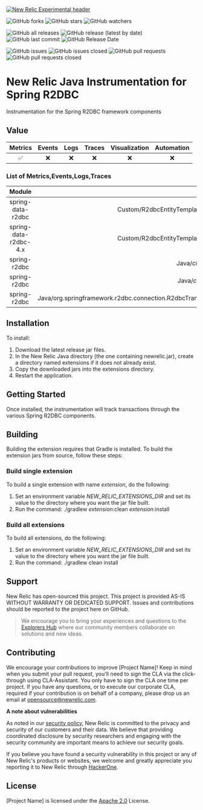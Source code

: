 [![New Relic Experimental header](https://github.com/newrelic/opensource-website/raw/master/src/images/categories/Experimental.png)](https://opensource.newrelic.com/oss-category/#new-relic-experimental)


![GitHub forks](https://img.shields.io/github/forks/newrelic-experimental/newrelic-java-spring-r2dbc?style=social)
![GitHub stars](https://img.shields.io/github/stars/newrelic-experimental/newrelic-java-spring-r2dbc?style=social)
![GitHub watchers](https://img.shields.io/github/watchers/newrelic-experimental/newrelic-java-spring-r2dbc?style=social)

![GitHub all releases](https://img.shields.io/github/downloads/newrelic-experimental/newrelic-java-spring-r2dbc/total)
![GitHub release (latest by date)](https://img.shields.io/github/v/release/newrelic-experimental/newrelic-java-spring-r2dbc)
![GitHub last commit](https://img.shields.io/github/last-commit/newrelic-experimental/newrelic-java-spring-r2dbc)
![GitHub Release Date](https://img.shields.io/github/release-date/newrelic-experimental/newrelic-java-spring-r2dbc)


![GitHub issues](https://img.shields.io/github/issues/newrelic-experimental/newrelic-java-spring-r2dbc)
![GitHub issues closed](https://img.shields.io/github/issues-closed/newrelic-experimental/newrelic-java-spring-r2dbc)
![GitHub pull requests](https://img.shields.io/github/issues-pr/newrelic-experimental/newrelic-java-spring-r2dbc)
![GitHub pull requests closed](https://img.shields.io/github/issues-pr-closed/newrelic-experimental/newrelic-java-spring-r2dbc)


# New Relic Java Instrumentation for Spring R2DBC

Instrumentation for the Spring R2DBC framework components

## Value

|Metrics | Events | Logs | Traces | Visualization | Automation |
|:-:|:-:|:-:|:-:|:-:|:-:|
|:white_check_mark:|:x:|:x:|:x:|:x:|:x:|


### List of Metrics,Events,Logs,Traces
|Module|Name | Type | Description |
|:-:|:-:|:-:|:-:|
|spring-data-r2dbc|Custom/R2dbcEntityTemplate/(Count,Delete,Exists,Insert,Select,Update) | Metric| Traces of org.springframework.data.r2dbc.core.R2dbcEntityTemplate methods|
|spring-data-r2dbc-4.x|Custom/R2dbcEntityTemplate/(Count,Delete,Exists,Insert,Select,Update) | Metric| Traces of org.springframework.data.r2dbc.core.R2dbcEntityTemplate methods|
|spring-r2dbc|Java/*class name*/rowsUpdated| Metric| Traces of implementers of org.springframework.r2dbc.core.UpdatedRowsFetchSpec|
|spring-r2dbc|Java/*class name*/(all,first,one)| Metric| Traces of implementers of org.springframework.r2dbc.core.RowsFetchSpec|
|spring-r2dbc|Java/org.springframework.r2dbc.connection.R2dbcTransactionManager/(doBegin,doCommit,doResume,doRollback,doSuspend)| Metric| Traces of org.springframework.r2dbc.connection.R2dbcTransactionManager|


## Installation

To install:

1. Download the latest release jar files.   
2. In the New Relic Java directory (the one containing newrelic.jar), create a directory named extensions if it does not already exist.
3. Copy the downloaded jars into the extensions directory.
4. Restart the application.

## Getting Started

Once installed, the instrumentation will track transactions through the various Spring R2DBC components.

## Building

Building the extension requires that Gradle is installed.
To build the extension jars from source, follow these steps:
### Build single extension
To build a single extension with name *extension*, do the following:
1. Set an environment variable *NEW_RELIC_EXTENSIONS_DIR* and set its value to the directory where you want the jar file built.
2. Run the command: ./gradlew *extension*:clean *extension*:install
### Build all extensions
To build all extensions, do the following:
1. Set an environment variable *NEW_RELIC_EXTENSIONS_DIR* and set its value to the directory where you want the jar file built.
2. Run the command: ./gradlew clean install

## Support

New Relic has open-sourced this project. This project is provided AS-IS WITHOUT WARRANTY OR DEDICATED SUPPORT. Issues and contributions should be reported to the project here on GitHub.

>We encourage you to bring your experiences and questions to the [Explorers Hub](https://discuss.newrelic.com) where our community members collaborate on solutions and new ideas.

## Contributing

We encourage your contributions to improve [Project Name]! Keep in mind when you submit your pull request, you'll need to sign the CLA via the click-through using CLA-Assistant. You only have to sign the CLA one time per project. If you have any questions, or to execute our corporate CLA, required if your contribution is on behalf of a company, please drop us an email at opensource@newrelic.com.

**A note about vulnerabilities**

As noted in our [security policy](../../security/policy), New Relic is committed to the privacy and security of our customers and their data. We believe that providing coordinated disclosure by security researchers and engaging with the security community are important means to achieve our security goals.

If you believe you have found a security vulnerability in this project or any of New Relic's products or websites, we welcome and greatly appreciate you reporting it to New Relic through [HackerOne](https://hackerone.com/newrelic).

## License

[Project Name] is licensed under the [Apache 2.0](http://apache.org/licenses/LICENSE-2.0.txt) License.
